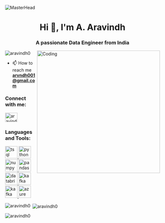 ![MasterHead](https://camo.githubusercontent.com/f401c2aa72bf748bd1aae72b2768d9ff07dc8ec2131780f36fa689bdd6f2c5fc/68747470733a2f2f692e70696e696d672e636f6d2f6f726967696e616c732f30662f32352f65342f30663235653436363863316337373430623565643431383335333339643637662e676966)
<h1 align="center">Hi 👋, I'm A. Aravindh</h1>
<h3 align="center">A passionate Data Engineer from India</h3>

<img align="right" alt="Coding" width="400" src="https://encrypted-tbn0.gstatic.com/images?q=tbn:ANd9GcRIeAzCnqfE6R0GVCOg1b9YMhh6TrqcP5mJew&s" />

<p align="left"> <img src="https://komarev.com/ghpvc/?username=aravindh0&label=Profile%20views&color=0e75b6&style=flat" alt="aravindh0" /> </p>

- 📫 How to reach me **arvndh001@gmail.com**

<h3 align="left">Connect with me:</h3>
<p align="left">
<a href="https://www.linkedin.com/in/aravindh-a-8b9888249/" target="blank"><img align="center" src="https://raw.githubusercontent.com/rahuldkjain/github-profile-readme-generator/master/src/images/icons/Social/linked-in-alt.svg" alt="aravindh a" height="30" width="40" /></a>
</p>

<h3 align="left">Languages and Tools:</h3>
<p align="left"> 
    <a href="https://icons8.com/icon/laYYF3dV0Iew/microsoft-sql-server" target="_blank" rel="noreferrer"> 
        <img src="https://img.icons8.com/?size=100&id=laYYF3dV0Iew&format=png&color=000000" alt="tsql" width="40" height="40"/> 
    </a> 
    <a href="https://icons8.com/icon/pIJdjOoL6KfU/python" target="_blank" rel="noreferrer"> 
        <img src="https://img.icons8.com/?size=100&id=pIJdjOoL6KfU&format=png&color=000000" alt="python" width="40" height="40"/> 
    </a> 
    <a href="https://icons8.com/icon/xSkewUSqtErH/pandas" target="_blank" rel="noreferrer"> 
        <img src="https://img.icons8.com/?size=100&id=xSkewUSqtErH&format=png&color=000000" alt="numpy" width="40" height="40"/> 
    </a>
    <a href="https://icons8.com/icon/aR9CXyMagKIS/numpy" target="_blank" rel="noreferrer"> 
        <img src="https://img.icons8.com/?size=100&id=aR9CXyMagKIS&format=png&color=000000" alt="pandas" width="40" height="40"/> 
    </a>  
    <a href="https://www.google.com/url?sa=i&url=https%3A%2F%2Fwww.toric.com%2Fintegrations%2Fdatabricks&psig=AOvVaw1VUGlSVaw1vGkZG6f3ufvl&ust=1729083466533000&source=images&cd=vfe&opi=89978449&ved=0CBQQjRxqFwoTCNDwyvK3kIkDFQAAAAAdAAAAABAJ" target="_blank" rel="noreferrer"> 
        <img src="https://cdn.prod.website-files.com/601064f495f4b4967f921aa9/64246984585c9225aa4e4fc4_databricks.png" alt="databricks" width="40" height="40"/> 
    </a> 
    <a href="https://icons8.com/icon/0cRqPqlItA0E/apache-spark" target="_blank" rel="noreferrer"> 
        <img src="https://img.icons8.com/?size=100&id=0cRqPqlItA0E&format=png&color=000000" alt="kafka" width="40" height="40"/> 
    </a>
    <a href="https://icons8.com/icon/fOhLNqGJsUbJ/apache-kafka" target="_blank" rel="noreferrer"> 
        <img src="https://img.icons8.com/?size=100&id=fOhLNqGJsUbJ&format=png&color=000000" alt="kafka" width="40" height="40"/> 
    </a> 
    <a href="https://icons8.com/icon/VLKafOkk3sBX/azure" target="_blank" rel="noreferrer"> 
        <img src="https://img.icons8.com/?size=100&id=VLKafOkk3sBX&format=png&color=000000" alt="azure" width="40" height="40"/> 
    </a>  
</p>

<p><img align="left" src="https://github-readme-stats.vercel.app/api/top-langs?username=aravindh0&show_icons=true&locale=en&layout=compact" alt="aravindh0" /></p>

<p>&nbsp;<img align="center" src="https://github-readme-stats.vercel.app/api?username=aravindh0&show_icons=true&locale=en" alt="aravindh0" /></p>

<p><img align="center" src="https://github-readme-streak-stats.herokuapp.com/?user=aravindh0&" alt="aravindh0" /></p>
